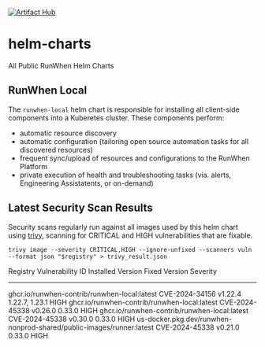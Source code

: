 [![Artifact Hub](https://img.shields.io/endpoint?url=https://artifacthub.io/badge/repository/runwhen-contrib)](https://artifacthub.io/packages/search?repo=runwhen-contrib)

# helm-charts
All Public RunWhen Helm Charts 

## RunWhen Local
The `runwhen-local` helm chart is responsible for installing all client-side components into a Kuberetes cluster. These components perform: 
- automatic resource discovery
- automatic configuration (tailoring open source automation tasks for all discovered resources)
- frequent sync/upload of resources and configurations to the RunWhen Platform
- private execution of health and troubleshooting tasks (via. alerts, Engineering Assistatents, or on-demand)

## Latest Security Scan Results
Security scans regularly run against all images used by this helm chart using [trivy](https://trivy.dev/latest/), scanning for CRITICAL and HIGH vulnerabilities that are fixable. 

```
trivy image --severity CRITICAL,HIGH --ignore-unfixed --scanners vuln --format json "$registry" > trivy_result.json
```

<!-- START_TRIVY_SUMMARY -->
Registry                                                              Vulnerability ID  Installed Version  Fixed Version   Severity
--------                                                              ----------------  -----------------  -------------   --------
ghcr.io/runwhen-contrib/runwhen-local:latest                          CVE-2024-34156    v1.22.4            1.22.7, 1.23.1  HIGH
ghcr.io/runwhen-contrib/runwhen-local:latest                          CVE-2024-45338    v0.26.0            0.33.0          HIGH
ghcr.io/runwhen-contrib/runwhen-local:latest                          CVE-2024-45338    v0.30.0            0.33.0          HIGH
us-docker.pkg.dev/runwhen-nonprod-shared/public-images/runner:latest  CVE-2024-45338    v0.21.0            0.33.0          HIGH
<!-- END_TRIVY_SUMMARY -->

